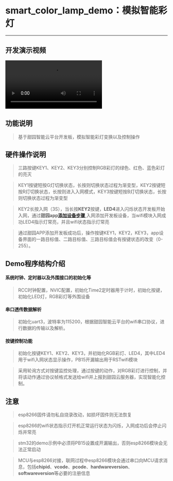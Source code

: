 # smart_color_lamp_demo：模拟智能彩灯
------------------------------------------

## 开发演示视频

![模拟智能彩灯-演示视频](https://smart-img.5itianyuan.com/open/smart_color_lamp_demo.mp4)

## 功能说明

> 基于甜园智能云平台开发板，模拟智能彩灯变换以及控制操作

## 硬件操作说明

> 三路按键KEY1、KEY2、KEY3分别控制RGB彩灯的绿色、红色、蓝色彩灯的亮灭

> KEY1按键短按G灯切换状态，长按则切换状态过程为渐变型，KEY2按键短按R灯切换状态，长按则进入入网模式，KEY3按键短按B灯切换状态，长按则切换状态过程为渐变型

> KEY2长按入网（3S），当长按**KEY2**按键，**LED4**进入闪烁状态开发板开始入网，通过**甜园app[添加设备步骤](app_add_wifidevelopboard.md)**,入网添加开发板设备，当wifi模块入网成功LED4指示灯常亮，并且wifi状态指示灯常亮

> 通过甜园APP添加开发板成功后，操作按键KEY1，KEY2，KEY3，app设备界面的一路目标值、二路目标值、三路目标值会有按键状态的改变（0-255）。

## Demo程序结构介绍

#### 系统时钟、定时器以及外围接口的初始化等

> RCC时钟配置，NVIC配置，初始化Time2定时器用于计时，初始化按键，初始化LED灯，RGB彩灯等外围设备

#### 串口透传数据解析

> 初始化uart3，波特率为115200，根据甜园智能云平台的wifi串口协议，进行数据的传输以及解析。

#### 按键控制功能

> 初始化按键KEY1、KEY2、KEY3，并初始化RGB彩灯、LED4，其中LED4用于wifi入网状态显示操作，PB15开漏输出用于RSTwifi模块

> 采用轮询方式对按键监控处理，通过按键的动作，对RGB彩灯进行控制，并将该动作通过协议帧格式发送给wifi并上报到甜园云服务器，实现智能化控制。

## 注意

> esp8266固件请勿私自烧录改动，如损坏固件则无法恢复

> esp8266的wifi状态指示灯开机正常运行状态为闪烁，入网成功后会停止闪烁并常亮

> stm32的demo示例中必须将PB15设置成开漏输出，否则esp8266模块会无法正常启动

> MCU与esp8266对接，联网过程中esp8266模块会通过串口向MCU请求消息，包括**chipid**、**vcode**、**pcode**、**hardwareversion**、**softwareversion**等必要的注册信息
